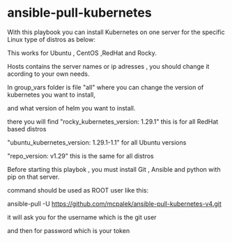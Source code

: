 # ansible-pull-kubernetes

With this playbook you can install Kubernetes on one server for the specific Linux type of distros as below:

This works for Ubuntu , CentOS ,RedHat and Rocky.

Hosts contains the server names or ip adresses , you should change it acording to your own needs.

In group_vars folder is file "all" where you can change the version of kubernetes you want to install,

and what version of helm you want to install.

there you will find "rocky_kubernetes_version: 1.29.1" this is for all RedHat based distros

"ubuntu_kubernetes_version: 1.29.1-1.1" for all Ubuntu versions

"repo_version: v1.29" this is the same for all distros

Before starting this playbok , you must install Git , Ansible and python with pip on that server.

command should be used as ROOT user like this:

ansible-pull -U https://github.com/mcpalek/ansible-pull-kubernetes-v4.git

it will ask you for the username which is the git user

and then for password which is your token
